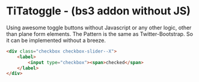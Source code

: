 TiTatoggle - (bs3 addon without JS)
==========

Using awesome toggle buttons without Javascript or any other logic, other than plane form elements.
The Pattern is the same as Twitter-Bootstrap. So it can be implemented without a breeze.



```html
<div class="checkbox checkbox-slider--X">
	<label>
		<input type="checkbox"><span>checked</span>
	</label>
</div>
```

